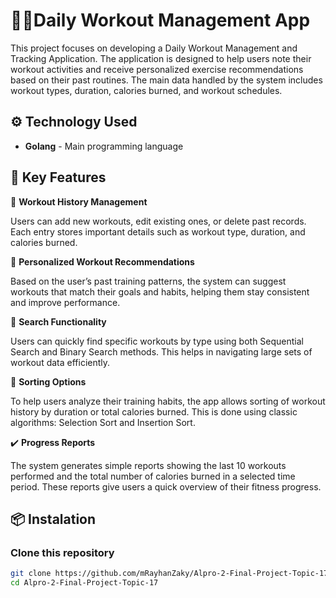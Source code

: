 # 🏋️‍♂️**Daily Workout Management App**
This project focuses on developing a Daily Workout Management and Tracking Application. The application is designed to help users note their workout activities and receive personalized exercise recommendations based on their past routines. The main data handled by the system includes workout types, duration, calories burned, and workout schedules.

## ⚙️ Technology Used
- **Golang** - Main programming language

## 🔑 Key Features
📅 **Workout History Management** 

Users can add new workouts, edit existing ones, or delete past records. Each entry stores important details such as workout type, duration, and calories burned.

👤 **Personalized Workout Recommendations**

Based on the user’s past training patterns, the system can suggest workouts that match their goals and habits, helping them stay consistent and improve performance.

 🔎 **Search Functionality**

Users can quickly find specific workouts by type using both Sequential Search and Binary Search methods. This helps in navigating large sets of workout data efficiently.

📃 **Sorting Options**

To help users analyze their training habits, the app allows sorting of workout history by duration or total calories burned. This is done using classic algorithms: Selection Sort and Insertion Sort.

✔️ **Progress Reports**

The system generates simple reports showing the last 10 workouts performed and the total number of calories burned in a selected time period. These reports give users a quick overview of their fitness progress.


## 📦 **Instalation**
### Clone this repository
```bash
git clone https://github.com/mRayhanZaky/Alpro-2-Final-Project-Topic-17.git
cd Alpro-2-Final-Project-Topic-17
```

